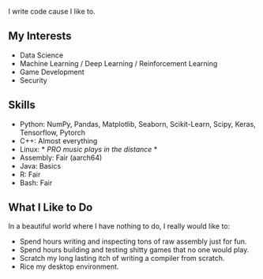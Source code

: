 I write code cause I like to.

## **My Interests**

- Data Science
- Machine Learning / Deep Learning / Reinforcement Learning
- Game Development
- Security

## **Skills**

- Python: NumPy, Pandas, Matplotlib, Seaborn, Scikit-Learn, Scipy, Keras, Tensorflow, Pytorch
- C++: Almost everything
- Linux: * *PRO music plays in the distance* *
- Assembly: Fair (aarch64)
- Java: Basics
- R: Fair
- Bash: Fair

## **What I Like to Do**

In a beautiful world where I have nothing to do, I really would like to:

- Spend hours writing and inspecting tons of raw assembly just for fun.
- Spend hours building and testing shitty games that no one would play.
- Scratch my long lasting itch of writing a compiler from scratch.
- Rice my desktop environment.
